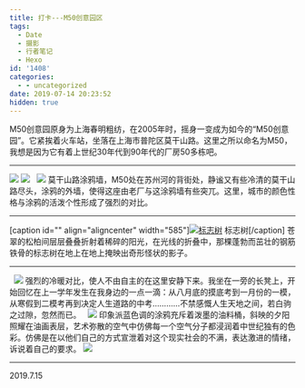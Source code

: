 ```yaml
---
title: 打卡---M50创意园区
tags:
  - Date
  - 摄影
  - 行者笔记
  - Hexo
id: '1408'
categories:
  - - uncategorized
date: 2019-07-14 20:23:52
hidden: true
---
```


M50创意园原身为上海春明粗纺，在2005年时，摇身一变成为如今的“M50创意园”。它紧挨着火车站，坐落在上海市普陀区莫干山路。这里之所以命名为M50，我想是因为它有着上世纪30年代到90年代的厂房50多栋吧。
<!-- more -->
* * *

[![](https://history.whrblog.online/2019/04/07/image-bed-1/IMG_0053.JPG)](https://history.whrblog.online/2019/04/07/image-bed-1/IMG_0053.JPG) [![](https://history.whrblog.online/2019/04/07/image-bed-1/IMG_0054.JPG)](https://history.whrblog.online/2019/04/07/image-bed-1/IMG_0054.JPG)   [![](https://history.whrblog.online/2019/04/07/image-bed-1/IMG_00037.JPG)](https://history.whrblog.online/2019/04/07/image-bed-1/IMG_00037.JPG) 莫干山路涂鸦墙，M50处在苏州河的背街处，静谧又有些冷清的莫干山路尽头，涂鸦的外墙，使得这座由老厂与这涂鸦墙有些突兀。这里，城市的颜色性格与涂鸦的活泼个性形成了强烈的对比。

* * *

\[caption id="" align="aligncenter" width="585"\][![标志树](https://history.whrblog.online/2019/04/07/image-bed-1/IMG_0035.JPG)](https://history.whrblog.online/2019/04/07/image-bed-1/IMG_0035.JPG) 标志树\[/caption\] 苍翠的松柏间层层叠叠折射着稀碎的阳光，在光线的折叠中，那棵蓬勃而茁壮的钢筋铁骨的标志树在地上在地上掩映出奇形怪状的影子。

* * *

  [![](https://history.whrblog.online/2019/04/07/image-bed-1/IMG_0065.JPG)](https://history.whrblog.online/2019/04/07/image-bed-1/IMG_0065.JPG) 强烈的冷暖对比，使人不由自主的在这里安静下来。我坐在一旁的长凳上，开始回忆在上一学年发生在我身边的一点一滴：从八月底的摸底考到一月份的一模，从寒假到二模考再到决定人生道路的中考…………不禁感慨人生天地之间，若白驹之过隙，忽然而已。   [![](https://history.whrblog.online/2019/04/07/image-bed-1/IMG_0056.JPG)](https://history.whrblog.online/2019/04/07/image-bed-1/IMG_0056.JPG) 印象派蓝色调的涂鸦充斥着泼墨的油料桶，斜映的夕阳照耀在油画表层，艺术弥散的空气中仿佛每一个空气分子都浸润着中世纪独有的色彩。仿佛是在以他们自己的方式宣泄着对这个现实社会的不满，表达激进的情绪，诉说着自己的要求。 [![](https://history.whrblog.online/2019/04/07/image-bed-1/IMG_0046.JPG)](https://history.whrblog.online/2019/04/07/image-bed-1/IMG_0046.JPG)

* * *

2019.7.15